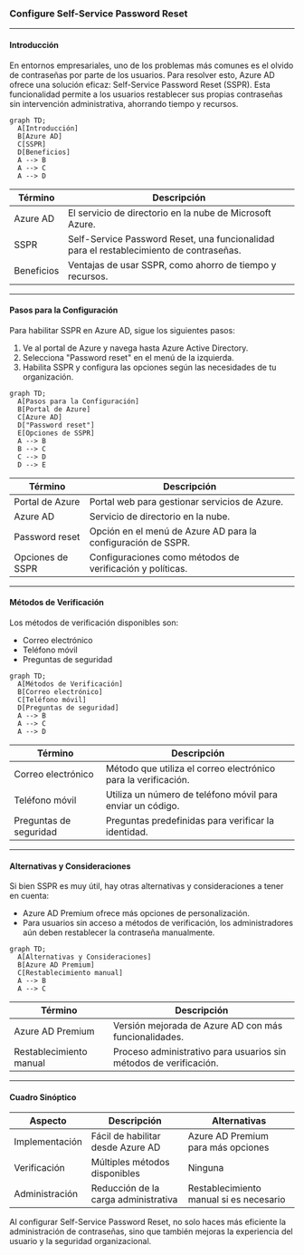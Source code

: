 ### Configure Self-Service Password Reset

---

#### Introducción
En entornos empresariales, uno de los problemas más comunes es el olvido de contraseñas por parte de los usuarios. Para resolver esto, Azure AD ofrece una solución eficaz: Self-Service Password Reset (SSPR). Esta funcionalidad permite a los usuarios restablecer sus propias contraseñas sin intervención administrativa, ahorrando tiempo y recursos.

```mermaid
graph TD;
  A[Introducción]
  B[Azure AD]
  C[SSPR]
  D[Beneficios]
  A --> B
  A --> C
  A --> D
```

| Término | Descripción |
|--------|------------|
| Azure AD | El servicio de directorio en la nube de Microsoft Azure. |
| SSPR | Self-Service Password Reset, una funcionalidad para el restablecimiento de contraseñas.|
| Beneficios | Ventajas de usar SSPR, como ahorro de tiempo y recursos.|

---

#### Pasos para la Configuración
Para habilitar SSPR en Azure AD, sigue los siguientes pasos:

1. Ve al portal de Azure y navega hasta Azure Active Directory.
2. Selecciona "Password reset" en el menú de la izquierda.
3. Habilita SSPR y configura las opciones según las necesidades de tu organización.

```mermaid
graph TD;
  A[Pasos para la Configuración]
  B[Portal de Azure]
  C[Azure AD]
  D["Password reset"]
  E[Opciones de SSPR]
  A --> B
  B --> C
  C --> D
  D --> E
```

| Término | Descripción |
|--------|------------|
| Portal de Azure | Portal web para gestionar servicios de Azure. |
| Azure AD | Servicio de directorio en la nube. |
| Password reset | Opción en el menú de Azure AD para la configuración de SSPR. |
| Opciones de SSPR | Configuraciones como métodos de verificación y políticas. |

---

#### Métodos de Verificación
Los métodos de verificación disponibles son:

- Correo electrónico
- Teléfono móvil
- Preguntas de seguridad

```mermaid
graph TD;
  A[Métodos de Verificación]
  B[Correo electrónico]
  C[Teléfono móvil]
  D[Preguntas de seguridad]
  A --> B
  A --> C
  A --> D
```

| Término | Descripción |
|--------|------------|
| Correo electrónico | Método que utiliza el correo electrónico para la verificación. |
| Teléfono móvil | Utiliza un número de teléfono móvil para enviar un código. |
| Preguntas de seguridad | Preguntas predefinidas para verificar la identidad. |

---

#### Alternativas y Consideraciones
Si bien SSPR es muy útil, hay otras alternativas y consideraciones a tener en cuenta:

- Azure AD Premium ofrece más opciones de personalización.
- Para usuarios sin acceso a métodos de verificación, los administradores aún deben restablecer la contraseña manualmente.

```mermaid
graph TD;
  A[Alternativas y Consideraciones]
  B[Azure AD Premium]
  C[Restablecimiento manual]
  A --> B
  A --> C
```

| Término | Descripción |
|--------|------------|
| Azure AD Premium | Versión mejorada de Azure AD con más funcionalidades. |
| Restablecimiento manual | Proceso administrativo para usuarios sin métodos de verificación. |

---

#### Cuadro Sinóptico

| Aspecto | Descripción | Alternativas |
|---------|-------------|--------------|
| Implementación | Fácil de habilitar desde Azure AD | Azure AD Premium para más opciones |
| Verificación | Múltiples métodos disponibles | Ninguna |
| Administración | Reducción de la carga administrativa | Restablecimiento manual si es necesario |

Al configurar Self-Service Password Reset, no solo haces más eficiente la administración de contraseñas, sino que también mejoras la experiencia del usuario y la seguridad organizacional.
